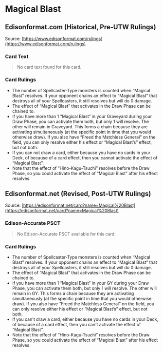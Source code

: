 # Magical Blast

## Edisonformat.com (Historical, Pre-UTW Rulings)

Source: [https://www.edisonformat.com/rulings](https://www.edisonformat.com/rulings)

### Card Text

> No card text found for this card.

### Card Rulings

*   The number of Spellcaster-Type monsters is counted when “Magical Blast” resolves. If your opponent chains an effect to “Magical Blast” that destroys all of your Spellcasters, it still resolves but will do 0 damage.
*   The effect of “Magical Blast” that activates in the Draw Phase can be chained to.
*   If you have more than 1 “Magical Blast” in your Graveyard during your Draw Phase, you can activate them both, but only 1 will resolve. The other will remain in Graveyard. This forms a chain because they are activating simultaneously (at the specific point in time that you would otherwise draw). If you also have “Freed the Matchless General” on the field, you can only resolve either his effect or “Magical Blast’s” effect, but not both.
*   If you can not draw a card, either because you have no cards in your Deck, of because of a card effect, then you cannot activate the effect of “Magical Blast”.
*   Note that the effect of “Hino-Kagu-Tsuchi” resolves before the Draw Phase, so you could activate the effect of “Magical Blast” after his effect resolves.

## Edisonformat.net (Revised, Post-UTW Rulings)

Source: [https://edisonformat.net/card?name=Magical%20Blast](https://edisonformat.net/card?name=Magical%20Blast)

### Edison-Accurate PSCT

> No Edison-Accurate PSCT available for this card.

### Card Rulings

*   The number of Spellcaster-Type monsters is counted when “Magical Blast” resolves. If your opponent chains an effect to “Magical Blast” that destroys all of your Spellcasters, it still resolves but will do 0 damage.
*   The effect of “Magical Blast” that activates in the Draw Phase can be chained to.
*   If you have more than 1 “Magical Blast” in your GY during your Draw Phase, you can activate them both, but only 1 will resolve. The other will remain in GY. This forms a chain because they are activating simultaneously (at the specific point in time that you would otherwise draw). If you also have “Freed the Matchless General” on the field, you can only resolve either his effect or “Magical Blast’s” effect, but not both.
*   If you can't draw a card, either because you have no cards in your Deck, of because of a card effect, then you can't activate the effect of “Magical Blast”.
*   Note that the effect of “Hino-Kagu-Tsuchi” resolves before the Draw Phase, so you could activate the effect of “Magical Blast” after his effect resolves.
            
